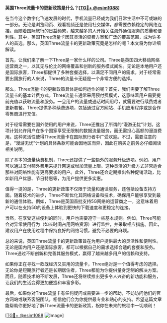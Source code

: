 **英国Three流量卡的更新政策是什么？[[TG💪+ @esim1088](https://t.me/s/esim1088)]**

在当今这个数字化飞速发展的时代，手机流量已经成为我们日常生活中不可或缺的一部分。无论是浏览网页、观看视频还是使用社交媒体，都需要依赖稳定的网络连接。而随着国际旅行的日益频繁，越来越多的人开始关注海外通信服务的质量和便利性。其中，英国Three流量卡因其灵活的资费方案和广泛的覆盖范围，成为许多人的首选。那么，英国Three流量卡的更新政策究竟是怎样的呢？本文将为你详细解读。

首先，让我们来了解一下Three是一家什么样的公司。Three是英国四大移动网络运营商之一，以其无与伦比的网络覆盖和创新的服务模式闻名。无论是本地用户还是国际旅客，Three都提供了多种套餐选择，以满足不同用户的需求。对于经常需要出国旅行的人来说，Three的流量卡无疑是一个非常方便的选择。

那么，Three流量卡的更新政策具体是如何运作的呢？首先，我们需要了解Three流量卡的基本计费方式。Three流量卡通常采用预付费模式，这意味着用户需要提前充值以获取流量和服务。一旦用户的流量或通话时间用尽，就需要进行续费或者更新套餐。Three提供多种续费选项，包括通过官方网站、手机应用程序或是合作零售商进行充值。

对于经常需要在国外使用的用户来说，Three还推出了所谓的“漫游无忧”计划。这项计划允许用户在多个国家享受无限制的数据流量服务，而无需担心高额的漫游费用。这种灵活性使得Three流量卡在国际旅行者中广受欢迎。不过，需要注意的是，“漫游无忧”计划的具体条款可能会因地区而异，因此在购买之前务必仔细阅读相关说明。

除了基本的流量续费机制，Three还提供了一些额外的服务升级选项。例如，用户可以通过支付额外费用来提升网速或增加流量上限。这种灵活的升级方式非常适合那些对网络性能有更高要求的用户。此外，Three还会定期推出各种促销活动，比如新用户优惠、节日特惠等，为用户提供更多实惠。

值得一提的是，Three的更新政策不仅限于流量和通话服务，还包括设备支持方面。随着技术的进步，Three不断优化其网络设备和技术，确保用户能够享受到最新的通信体验。例如，Three是英国首批支持5G网络的运营商之一，这意味着用户可以在支持5G的设备上体验到更快的下载速度和更稳定的连接。

当然，在享受这些便利的同时，用户也需要遵守一些基本规则。例如，Three可能会对异常使用行为（如长时间占用网络资源）进行监控，并采取相应措施。因此，建议用户在使用过程中保持良好的网络习惯，避免不必要的麻烦。

总的来说，英国Three流量卡的更新政策旨在为用户提供最大的灵活性和便利性。无论是国内用户还是国际旅客，都可以根据自己的需求选择合适的套餐和服务。Three通过不断创新和完善其服务模式，赢得了越来越多用户的信赖和支持。

如果你正在寻找一款既经济又实用的流量卡，Three绝对是一个值得考虑的选择。无论你是短期旅行者还是长期居住者，Three都能为你提供量身定制的解决方案。而且，随着技术的不断发展，Three还将继续推出更多令人兴奋的新功能和服务，让我们的生活变得更加便捷和丰富多彩。

最后，如果你对Three流量卡有任何疑问或需要进一步的帮助，不妨访问他们的官方网站或联系客服团队。相信他们会为你提供最专业和贴心的支持。希望这篇文章能帮助你更好地了解Three流量卡的更新政策，祝你在未来的旅程中一切顺利！

[[TG💪+ @esim1088](https://t.me/s/esim1088) ![Image](https://i.postimg.cc/4NQfJmqS/Snipaste-2025-05-13-00-14-12.png)]